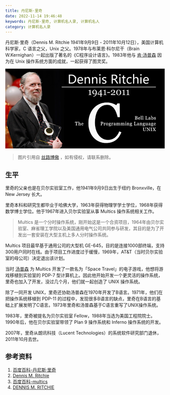 ```yaml
---
title: 丹尼斯·里奇
date: 2022-11-14 19:46:48
keywords: 丹尼斯·里奇, 计算机名人录, 计算机名人
category: 计算机名人录
---
```


丹尼斯·里奇（Dennis M. Ritchie 1941年9月9日 - 2011年10月12日），美国计算机科学家，C 语言之父，Unix 之父。1978年与布莱恩·科尔尼干（Brain W.Kernighan）一起出版了著名的《C程序设计语言》。1983年他与 [肯·汤普森](http://www.edulinks.cn/2021/11/20/20211122-ken-thompson/) 因为在 Unix 操作系统方面的成就，一起获得了图灵奖。

![ritchie](20221114-dennis-ritchie/ritchie.jpeg)

> 图片引用自 [丝路博傲](http://blog.dvxj.com) ，如有侵权，请联系删除。

## 生平

里奇的父亲也是在贝尔实验室工作，他1941年9月9日出生于纽约 Bronxville，在 New Jersey 长大。

里奇本科和研究生都毕业于哈佛大学，1963年获得物理学学士学位，1968年获得数学博士学位。他于1967年进入贝尔实验室从事 Multics 操作系统相关工作。

> Multics 是一个分时操作系统，刚开始这是一个合资项目，1964年由贝尔实验室、麻省理工学院以及美国通用电气公司共同参与研发，其目的是为了开发出一套安装在大型主机上多人分时操作系统。

Multics 项目最早基于通用公司的大型机 GE-645，目的是连接1000部终端，支持300用户同时在线。由于项目工作进度过于缓慢，1969年，AT&T（当时贝尔实验室的母公司）决定退出该计划。

当时 [汤普森](http://www.edulinks.cn/2021/11/20/20211122-ken-thompson/) 为 Multics 开发了一款名为「Space Travel」的电子游戏，他想将游戏移植到实验室的 PDP-7 型计算机上。因此他开始开发一个更灵活的操作系统，里奇也加入了开发，没过几个月，他们就一起创造了 UNIX 操作系统。

除了一同开发 UNIX，里奇还协助汤普森在1970年开发了B语言。1971年，他们在把操作系统移植到 PDP-11 的过程中，发现很多B语言的缺点，里奇在B语言的基础上扩展发明了C语言。1973年里奇和汤普森基于C语言重写了UNIX操作系统。

1983年，里奇被提名为贝尔实验室 Fellow，1988年当选为美国工程院院士。1990年后，他在贝尔实验室带领了 Plan 9 操作系统和 Inferno 操作系统的开发。

2007年，里奇从朗讯科技（Lucent Technologies）的系统软件研究部门退休，2011年10月去世。

## 参考资料

1. [百度百科-丹尼斯·里奇](https://baike.baidu.com/link?url=sxsYHRIUiraeNV6bnXzmB7ChNberwDxZNivrn9Y8WYeuCmBEWKk7SczSy9o82EtSicooyW-yRQ6wZP3qN_iAmzNx2jQrPTNL1EfF1H-_WMPC4FoyzIyWC0HsM7wJ6pxKvbC_EZ2ycCvLYZa7yA-pmNUwkX1Fv9JZojxYuokfkg79ZWQ6r50ZlMDSfzbX-hR9jV-4_6fnrMM_nTR3iMmbI0bbNI2QeI2YKOCzTaoyBgC)
1. [Dennis M. Ritchie](https://www.britannica.com/biography/Dennis-M-Ritchie)
1. [百度百科-multics](https://baike.baidu.com/item/multics/10409946)
1. [DENNIS M. RITCHIE](https://amturing.acm.org/award_winners/ritchie_1506389.cfm)
